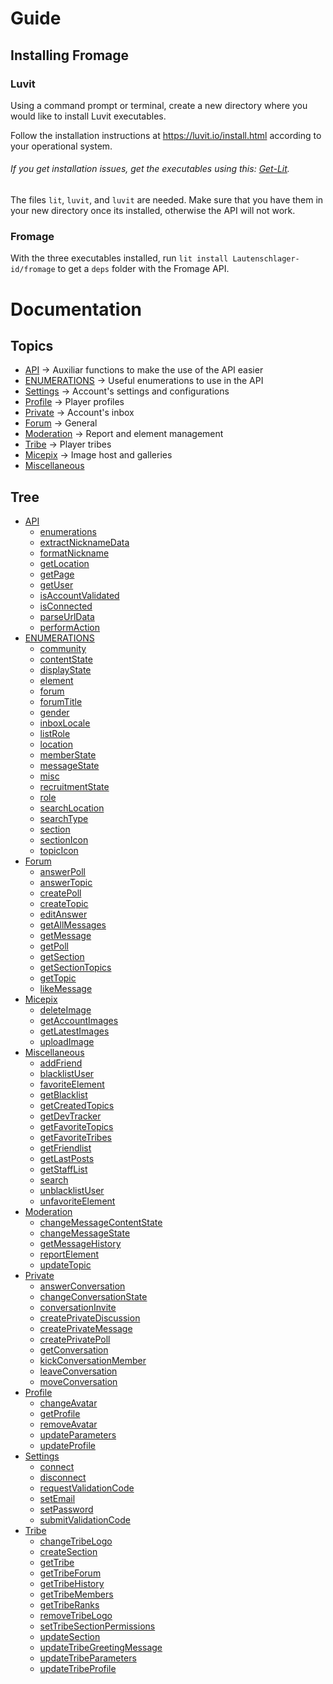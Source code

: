 # Guide

## Installing Fromage

### Luvit

Using a command prompt or terminal, create a new directory where you would like to install Luvit executables.

Follow the installation instructions at https://luvit.io/install.html according to your operational system.<br>
###### If you get installation issues, get the executables using this: [Get-Lit](https://github.com/SinisterRectus/get-lit).

The files `lit`, `luvit`, and `luvit` are needed. Make sure that you have them in your new directory once its installed, otherwise the API will not work.

### Fromage

With the three executables installed, run `lit install Lautenschlager-id/fromage` to get a `deps` folder with the Fromage API.

# Documentation

## Topics

- [API](API.md) → Auxiliar functions to make the use of the API easier
- [ENUMERATIONS](ENUMERATIONS.md) → Useful enumerations to use in the API
- [Settings](Settings.md) → Account's settings and configurations
- [Profile](Profile.md) → Player profiles
- [Private](Private.md) → Account's inbox
- [Forum](Forum.md) → General
- [Moderation](Moderation.md) → Report and element management
- [Tribe](Tribe.md) → Player tribes
- [Micepix](Micepix.md) → Image host and galleries
- [Miscellaneous](Miscellaneous.md)

## Tree

- [API](API.md)
	- [enumerations](API.md#enumerations---)
	- [extractNicknameData](API.md#extractnicknamedata--nickname-)
	- [formatNickname](API.md#formatnickname--nickname-)
	- [getLocation](API.md#getlocation--forum-community-section-)
	- [getPage](API.md#getpage--url-)
	- [getUser](API.md#getuser---)
	- [isAccountValidated](API.md#isaccountvalidated---)
	- [isConnected](API.md#isconnected---)
	- [parseUrlData](API.md#parseurldata--href-)
	- [performAction](API.md#performaction--uri-postdata-ajaxuri-file-)
- [ENUMERATIONS](ENUMERATIONS.md)
	- [community](ENUMERATIONS.md#community-int)
	- [contentState](ENUMERATIONS.md#contentstate-string)
	- [displayState](ENUMERATIONS.md#displaystate-int)
	- [element](ENUMERATIONS.md#element-int)
	- [forum](ENUMERATIONS.md#forum-int)
	- [forumTitle](ENUMERATIONS.md#forumtitle-string)
	- [gender](ENUMERATIONS.md#gender-int)
	- [inboxLocale](ENUMERATIONS.md#inboxlocale-int)
	- [listRole](ENUMERATIONS.md#listrole-int)
	- [location](ENUMERATIONS.md#location-table)
	- [memberState](ENUMERATIONS.md#memberstate-string)
	- [messageState](ENUMERATIONS.md#messagestate-int)
	- [misc](ENUMERATIONS.md#misc-int)
	- [recruitmentState](ENUMERATIONS.md#recruitmentstate-int)
	- [role](ENUMERATIONS.md#role-int)
	- [searchLocation](ENUMERATIONS.md#searchlocation-int)
	- [searchType](ENUMERATIONS.md#searchtype-int)
	- [section](ENUMERATIONS.md#section-string)
	- [sectionIcon](ENUMERATIONS.md#sectionicon-string)
	- [topicIcon](ENUMERATIONS.md#topicicon-string)
- [Forum](Forum.md)
	- [answerPoll](Forum.md#answerpoll--option-location-pollid-)
	- [answerTopic](Forum.md#answertopic--message-location-)
	- [createPoll](Forum.md#createpoll--title-message-pollresponses-location-settings-)
	- [createTopic](Forum.md#createtopic--title-message-location-)
	- [editAnswer](Forum.md#editanswer--messageid-message-location-)
	- [getAllMessages](Forum.md#getallmessages--location-getallinfo-pagenumber-)
	- [getMessage](Forum.md#getmessage--postid-location-)
	- [getPoll](Forum.md#getpoll--location-)
	- [getSection](Forum.md#getsection--location-)
	- [getSectionTopics](Forum.md#getsectiontopics--location-getallinfo-pagenumber-)
	- [getTopic](Forum.md#gettopic--location-ignorefirstmessage-)
	- [likeMessage](Forum.md#likemessage--messageid-location-)
- [Micepix](Micepix.md)
	- [deleteImage](Micepix.md#deleteimage--imageid-)
	- [getAccountImages](Micepix.md#getaccountimages--pagenumber-)
	- [getLatestImages](Micepix.md#getlatestimages--quantity-)
	- [uploadImage](Micepix.md#uploadimage--image-ispublic-)
- [Miscellaneous](Miscellaneous.md)
	- [addFriend](Miscellaneous.md#addfriend--username-)
	- [blacklistUser](Miscellaneous.md#blacklistuser--username-)
	- [favoriteElement](Miscellaneous.md#favoriteelement--element-elementid-location-)
	- [getBlacklist](Miscellaneous.md#getblacklist---)
	- [getCreatedTopics](Miscellaneous.md#getcreatedtopics--username-)
	- [getDevTracker](Miscellaneous.md#getdevtracker---)
	- [getFavoriteTopics](Miscellaneous.md#getfavoritetopics---)
	- [getFavoriteTribes](Miscellaneous.md#getfavoritetribes---)
	- [getFriendlist](Miscellaneous.md#getfriendlist---)
	- [getLastPosts](Miscellaneous.md#getlastposts--pagenumber-username-extractnavbar-)
	- [getStaffList](Miscellaneous.md#getstafflist--role-)
	- [search](Miscellaneous.md#search--searchtype-search-pagenumber-data-)
	- [unblacklistUser](Miscellaneous.md#unblacklistuser--username-)
	- [unfavoriteElement](Miscellaneous.md#unfavoriteelement--favoriteid-location-)
- [Moderation](Moderation.md)
	- [changeMessageContentState](Moderation.md#changemessagecontentstate--messageid-contentstate-location-)
	- [changeMessageState](Moderation.md#changemessagestate--messageid-messagestate-location-reason-)
	- [getMessageHistory](Moderation.md#getmessagehistory--messageid-location-)
	- [reportElement](Moderation.md#reportelement--element-elementid-reason-location-)
	- [updateTopic](Moderation.md#updatetopic--location-data-)
- [Private](Private.md)
	- [answerConversation](Private.md#answerconversation--conversationid-answer-)
	- [changeConversationState](Private.md#changeconversationstate--displaystate-conversationid-)
	- [conversationInvite](Private.md#conversationinvite--conversationid-username-)
	- [createPrivateDiscussion](Private.md#createprivatediscussion--destinataries-subject-message-)
	- [createPrivateMessage](Private.md#createprivatemessage--destinatary-subject-message-)
	- [createPrivatePoll](Private.md#createprivatepoll--destinataries-subject-message-pollresponses-settings-)
	- [getConversation](Private.md#getconversation--location-ignorefirstmessage-)
	- [kickConversationMember](Private.md#kickconversationmember--conversationid-userid-)
	- [leaveConversation](Private.md#leaveconversation--conversationid-)
	- [moveConversation](Private.md#moveconversation--inboxlocale-conversationid-)
- [Profile](Profile.md)
	- [changeAvatar](Profile.md#changeavatar--image-)
	- [getProfile](Profile.md#getprofile--username-)
	- [removeAvatar](Profile.md#removeavatar---)
	- [updateParameters](Profile.md#updateparameters--parameters-)
	- [updateProfile](Profile.md#updateprofile--data-)
- [Settings](Settings.md)
	- [connect](Settings.md#connect--username-userpassword-)
	- [disconnect](Settings.md#disconnect---)
	- [requestValidationCode](Settings.md#requestvalidationcode---)
	- [setEmail](Settings.md#setemail--email-registration-)
	- [setPassword](Settings.md#setpassword--password-disconnect-)
	- [submitValidationCode](Settings.md#submitvalidationcode--code-)
- [Tribe](Tribe.md)
	- [changeTribeLogo](Tribe.md#changetribelogo--image-)
	- [createSection](Tribe.md#createsection--data-location-)
	- [getTribe](Tribe.md#gettribe--tribeid-)
	- [getTribeForum](Tribe.md#gettribeforum--location-)
	- [getTribeHistory](Tribe.md#gettribehistory--tribeid-pagenumber-)
	- [getTribeMembers](Tribe.md#gettribemembers--tribeid-pagenumber-)
	- [getTribeRanks](Tribe.md#gettriberanks--tribeid-location-)
	- [removeTribeLogo](Tribe.md#removetribelogo---)
	- [setTribeSectionPermissions](Tribe.md#settribesectionpermissions--permissions-location-)
	- [updateSection](Tribe.md#updatesection--data-location-)
	- [updateTribeGreetingMessage](Tribe.md#updatetribegreetingmessage--message-)
	- [updateTribeParameters](Tribe.md#updatetribeparameters--parameters-)
	- [updateTribeProfile](Tribe.md#updatetribeprofile--data-)